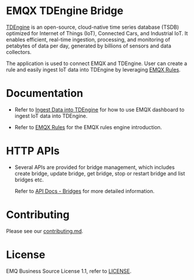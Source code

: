 # EMQX TDEngine Bridge

[TDEngine](https://github.com/taosdata/TDengine) is an open-source, cloud-native
time series database (TSDB) optimized for Internet of Things (IoT), Connected Cars,
and Industrial IoT.
It enables efficient, real-time ingestion, processing, and monitoring of petabytes
of data per day, generated by billions of sensors and data collectors.

The application is used to connect EMQX and TDEngine.
User can create a rule and easily ingest IoT data into TDEngine by leveraging
[EMQX Rules](https://docs.emqx.com/en/enterprise/v5.0/data-integration/rules.html).


# Documentation

- Refer to [Ingest Data into TDEngine](https://docs.emqx.com/en/enterprise/v5.0/data-integration/data-bridge-tdengine.html)
  for how to use EMQX dashboard to ingest IoT data into TDEngine.

- Refer to [EMQX Rules](https://docs.emqx.com/en/enterprise/v5.0/data-integration/rules.html)
  for the EMQX rules engine introduction.


# HTTP APIs

- Several APIs are provided for bridge management, which includes create bridge,
  update bridge, get bridge, stop or restart bridge and list bridges etc.

  Refer to [API Docs - Bridges](https://docs.emqx.com/en/enterprise/v5.0/admin/api-docs.html#tag/Bridges)
  for more detailed information.


# Contributing

Please see our [contributing.md](../../CONTRIBUTING.md).


# License

EMQ Business Source License 1.1, refer to [LICENSE](BSL.txt).
